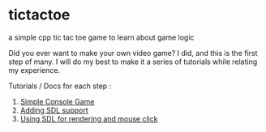 # tictactoe
a simple cpp tic tac toe game to learn about game logic

Did you ever want to make your own video game?  I did, and this is the first step of many. I will do my best to make it a series of tutorials while relating my experience.

Tutorials / Docs for each step :
1. [Simple Console Game](tutorials/tutorial-01-console.md)
2. [Adding SDL support](tutorials/tutorial-02-addingSDL.md)
3. [Using SDL for rendering and mouse click](tutorials/tutorial-03-rendering-ttt.md)
